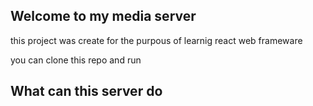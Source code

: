 ## Welcome to my media server

this project was create for the purpous of learnig react web frameware

you can clone this repo and run

## What can this server do
